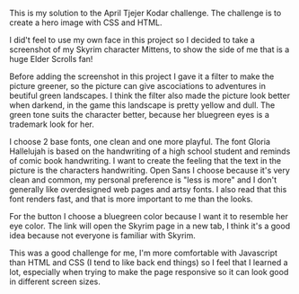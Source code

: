 
This is my solution to the April Tjejer Kodar challenge. The challenge is to create a hero image with CSS and HTML.

I did't feel to use my own face in this project so I decided to take a screenshot of my Skyrim character Mittens, to show the side of me that is a huge Elder Scrolls fan! 

Before adding the screenshot in this project I gave it a filter to make the picture greener, so the picture can give ascociations to adventures in beutiful green landscapes. I think the filter also made the picture look better when darkend, in the game this landscape is pretty yellow and dull. The green tone suits the character better, because her bluegreen eyes is a trademark look for her.

I choose 2 base fonts, one clean and one more playful. The font Gloria Hallelujah is based on the handwriting of a high school student and reminds of comic book handwriting. I want to create the feeling that the text in the picture is the characters handwriting. Open Sans I choose because it's very clean and common, my personal preference is "less is more" and I don't generally like overdesigned web pages and artsy fonts. I also read that this font renders fast, and that is more important to me than the looks.  

For the button I choose a bluegreen color because I want it to resemble her eye color. The link will open the Skyrim page in a new tab, I think it's a good idea because not everyone is familiar with Skyrim.

This was a good challenge for me, I'm more comfortable with Javascript than HTML and CSS (I tend to like back end things) so I feel that I learned a lot, especially when trying to make the page responsive so it can look good in different screen sizes. 
  

  
